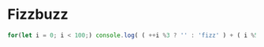 # Fizzbuzz

```javascript
for(let i = 0; i < 100;) console.log( ( ++i %3 ? '' : 'fizz' ) + ( i %5 ? '' : 'buzz' ) || i );
```
